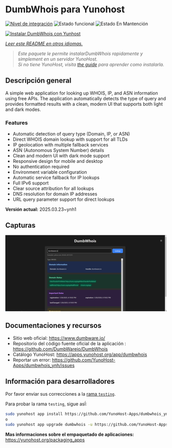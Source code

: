 <!--
Este archivo README esta generado automaticamente<https://github.com/YunoHost/apps/tree/master/tools/readme_generator>
No se debe editar a mano.
-->

# DumbWhois para Yunohost

[![Nivel de integración](https://apps.yunohost.org/badge/integration/dumbwhois)](https://ci-apps.yunohost.org/ci/apps/dumbwhois/)
![Estado funcional](https://apps.yunohost.org/badge/state/dumbwhois)
![Estado En Mantención](https://apps.yunohost.org/badge/maintained/dumbwhois)

[![Instalar DumbWhois con Yunhost](https://install-app.yunohost.org/install-with-yunohost.svg)](https://install-app.yunohost.org/?app=dumbwhois)

*[Leer este README en otros idiomas.](./ALL_README.md)*

> *Este paquete le permite instalarDumbWhois rapidamente y simplement en un servidor YunoHost.*  
> *Si no tiene YunoHost, visita [the guide](https://yunohost.org/install) para aprender como instalarla.*

## Descripción general

A simple web application for looking up WHOIS, IP, and ASN information using free APIs. The application automatically detects the type of query and provides formatted results with a clean, modern UI that supports both light and dark modes.

### Features

- Automatic detection of query type (Domain, IP, or ASN)
- Direct WHOIS domain lookup with support for all TLDs
- IP geolocation with multiple fallback services
- ASN (Autonomous System Number) details
- Clean and modern UI with dark mode support
- Responsive design for mobile and desktop
- No authentication required
- Environment variable configuration
- Automatic service fallback for IP lookups
- Full IPv6 support
- Clear source attribution for all lookups
- DNS resolution for domain IP addresses
- URL query parameter support for direct lookups


**Versión actual:** 2025.03.23~ynh1

## Capturas

![Captura de DumbWhois](./doc/screenshots/screenshot.png)

## Documentaciones y recursos

- Sitio web oficial: <https://www.dumbware.io/>
- Repositorio del código fuente oficial de la aplicación : <https://github.com/DumbWareio/DumbWhois>
- Catálogo YunoHost: <https://apps.yunohost.org/app/dumbwhois>
- Reportar un error: <https://github.com/YunoHost-Apps/dumbwhois_ynh/issues>

## Información para desarrolladores

Por favor enviar sus correcciones a la [rama `testing`](https://github.com/YunoHost-Apps/dumbwhois_ynh/tree/testing).

Para probar la rama `testing`, sigue asÍ:

```bash
sudo yunohost app install https://github.com/YunoHost-Apps/dumbwhois_ynh/tree/testing --debug
o
sudo yunohost app upgrade dumbwhois -u https://github.com/YunoHost-Apps/dumbwhois_ynh/tree/testing --debug
```

**Mas informaciones sobre el empaquetado de aplicaciones:** <https://yunohost.org/packaging_apps>
